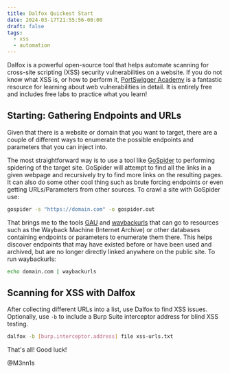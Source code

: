 ```yaml
---
title: Dalfox Quickest Start
date: 2024-03-17T21:55:56-08:00
draft: false
tags:
  - xss
  - automation
---
```

Dalfox is a powerful open-source tool that helps automate scanning for cross-site scripting (XSS) security vulnerabilities on a website. If you do not know what XSS is, or how to perform it, [PortSwigger Academy](https://portswigger.net/web-security) is a fantastic resource for learning about web vulnerabilities in detail. It is entirely free and includes free labs to practice what you learn!

## Starting: Gathering Endpoints and URLs
Given that there is a website or domain that you want to target, there are a couple of different ways to enumerate the possible endpoints and parameters that you can inject into. 

The most straightforward way is to use a tool like [GoSpider](https://github.com/jaeles-project/gospider) to performing spidering of the target site. GoSpider will attempt to find all the links in a given webpage and recursively try to find more links on the resulting pages. It can also do some other cool thing such as brute forcing endpoints or even getting URLs/Parameters from other sources.
To crawl a site with GoSpider use:

```bash
gospider -s "https://domain.com" -o gospider.out
```

That brings me to the tools [GAU](https://github.com/lc/gau) and [waybackurls](https://github.com/tomnomnom/waybackurls) that can go to resources such as the Wayback Machine (Internet Archive) or other databases containing endpoints or parameters to enumerate them there. This helps discover endpoints that may have existed before or have been used and archived, but are no longer directly linked anywhere on the public site.
To run waybackurls:

```bash
echo domain.com | waybackurls
```

## Scanning for XSS with Dalfox
After collecting different URLs into a list, use Dalfox to find XSS issues. Optionally, use `-b` to include a Burp Suite interceptor address for blind XSS testing. 
```bash
dalfox -b [burp.interceptor.address] file xss-urls.txt
```

That's all! Good luck!

@M3nn1s


